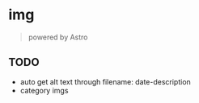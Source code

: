 # img

> powered by Astro

## TODO

- auto get alt text through filename: date-description
- category imgs

